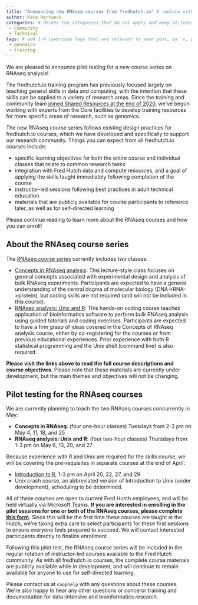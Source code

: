 ```yaml
---
title: "Announcing new RNAseq courses from fredhutch.io" # replace with the title of your post, a short catchy description to entice readers
author: Kate Hertweck 
categories: # delete the categories that do not apply and keep at least one
 - Community
 - Technical
tags: # add 1-4 lowercase tags that are relevant to your post, ex: r, python, genomics, workflows
 - genomics
 - training
---
```


We are pleased to announce pilot testing for a new course series on RNAseq analysis!

The fredhutch.io training program has previously focused largely on teaching general skills in data and computing,
with the intention that these skills can be applied to a variety of research areas.
Since the training and community team [joined Shared Resources at the end of 2020](https://fredhutch.github.io/coop/community/winter-update/),
we've begun working with experts from the Core facilities to develop training resources for more specific areas of research,
such as genomics.

The new RNAseq course series follows existing design practices for fredhutch.io courses,
which we have developed and specifically to support our research community.
Things you can expect from all fredhutch.io courses include:
- specific learning objectives for both the entire course and individual classes that relate to common research tasks
- integration with Fred Hutch data and compute resources, and a goal of applying the skills taught immediately following completion of the course
- instructor-led sessions following best practices in adult technical education
- materials that are publicly available for course participants to reference later, as well as for self-directed learning

Please continue reading to learn more about the RNAseq courses and how you can enroll!

## About the RNAseq course series

The [RNAseq course series](https://fredhutchio.github.io/rnaseq/) currently includes two classes:
- [Concepts in RNAseq analysis](https://fredhutchio.github.io/rnaseq/concepts/): This lecture-style class focuses on general concepts associated with experimental design and analysis of bulk RNAseq experiments. Participants are expected to have a general understanding of the central dogma of molecular biology (DNA->RNA->protein), but coding skills are not required (and will not be included in this course). 
- [RNAseq analysis: Unix and R](https://fredhutchio.github.io/rnaseq/skills/): This hands-on coding course teaches application of bioinformatics software to perform bulk RNAseq analysis using guided tutorials and coding exercises. Participants are expected to have a firm grasp of ideas covered in the Concepts of RNAseq analysis course, either by co-registering for the courses or from previous educational experiences. Prior experience with both R statistical programming and the Unix shell (command line) is also required.

**Please visit the links above to read the full course descriptions and course objectives.**
Please note that these materials are currently under development,
but the main themes and objectives will not be changing.

## Pilot testing for the RNAseq courses

We are currently planning to teach the two RNAseq courses concurrently in May:
- **Concepts in RNAseq**: (four one-hour classes) Tuesdays from 2-3 pm on May 4, 11, 18, and 25
- **RNAseq analysis: Unix and R**: (four two-hour classes) Thursdays from 1-3 pm on May 6, 13, 20, and 27

Because experience with R and Unix are required for the skills course,
we will be covering the pre-requisites in separate courses at the end of April:
- [Introduction to R](https://fredhutchio.github.io/r_intro/), 1-3 pm on April 20, 22, 27, and 29
- Unix crash course, an abbreviated version of Introduction to Unix (under development), scheduling to be determined.

All of these courses are open to current Fred Hutch employees, 
and will be held virtually via Microsoft Teams.
**If you are interested in enrolling in the pilot sessions for one or both of the RNAseq courses,
please complete [this form](https://forms.gle/ffP1gpmcGScmJ4jC8).**
Since this will be the first time these courses are taught at the Hutch,
we're taking extra care to select participants for these first sessions to ensure everyone feels prepared to succeed.
We will contact interested participants directly to finalize enrollment.

Following this pilot test,
the RNAseq course series will be included in the regular rotation of instructor-led courses available to the Fred Hutch community.
As with all fredhutch.io courses,
the complete course materials are publicly available while in development,
and will continue to remain available for anyone to use for self-directed learning.

Please contact us at `coophelp` with any questions about these courses.
We're also happy to hear any other questions or conceror training and documentation for data-intensive and bioinformatics research.

